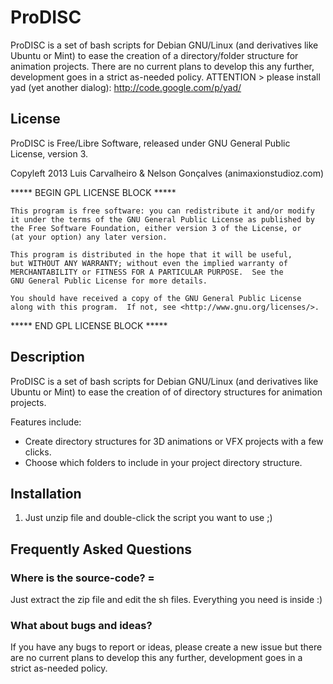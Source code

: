 # ProDISC

ProDISC is a set of bash scripts for Debian GNU/Linux (and derivatives like Ubuntu or Mint) to ease the creation of a directory/folder structure for animation projects. There are no current plans to develop this any further, development goes in a strict as-needed policy.
ATTENTION > please install yad (yet another dialog): http://code.google.com/p/yad/

## License
ProDISC is Free/Libre Software, released under GNU General Public License, version 3.

Copyleft 2013 Luis Carvalheiro & Nelson Gonçalves (animaxionstudioz.com)

 ***** BEGIN GPL LICENSE BLOCK *****

    This program is free software: you can redistribute it and/or modify
    it under the terms of the GNU General Public License as published by
    the Free Software Foundation, either version 3 of the License, or
    (at your option) any later version.

    This program is distributed in the hope that it will be useful,
    but WITHOUT ANY WARRANTY; without even the implied warranty of
    MERCHANTABILITY or FITNESS FOR A PARTICULAR PURPOSE.  See the
    GNU General Public License for more details.

    You should have received a copy of the GNU General Public License
    along with this program.  If not, see <http://www.gnu.org/licenses/>.

 ***** END GPL LICENSE BLOCK *****


## Description

ProDISC is a set of bash scripts for Debian GNU/Linux (and derivatives like Ubuntu or Mint) to ease the creation of of directory structures for animation projects.

Features include:

* Create directory structures for 3D animations or VFX  projects with a few clicks.
* Choose which folders to include in your project directory structure.

## Installation
1. Just unzip file and double-click the script you want to use ;)

 

## Frequently Asked Questions

### Where is the source-code? =
Just extract the zip file and edit the sh files. Everything you need is inside :)

### What about bugs and ideas?
If you have any bugs to report or ideas, please create a new issue but there are no current plans to develop this any further, development goes in a strict as-needed policy.
 
